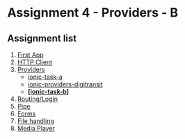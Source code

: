 # Assignment 4 - Providers - B

## Assignment list
1. [First App](https://github.com/joonasmkauppinen/first-ionic-app/tree/master)
2. [HTTP Client](https://github.com/joonasmkauppinen/first-ionic-app/tree/http-a)
3. [Providers](https://github.com/joonasmkauppinen/first-ionic-app/tree/ionic-providers)
   - [ionic-task-a](https://github.com/joonasmkauppinen/first-ionic-app/tree/ionic-providers)
   - [ionic-providers-digitransit](https://github.com/joonasmkauppinen/first-ionic-app/tree/ionic-providers-digitransit)
   - **[[ionic-task-b]](https://github.com/joonasmkauppinen/first-ionic-app/tree/ionic-providers-task-b)**
4. [Routing/Login](https://github.com/joonasmkauppinen/first-ionic-app/tree/ionic-navigation-login)
5. [Pipe]()
6. [Forms]()
7. [File handling]()
8. [Media Player]()
